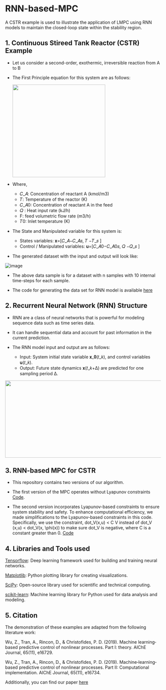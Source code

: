 # RNN-based-MPC
A CSTR example is used to illustrate the application of LMPC using RNN models to maintain the closed-loop state within the stability region.
## 1. Continuous Stireed Tank Reactor (CSTR) Example

- Let us consider a second-order, exothermic, irreversible reaction from A to B






- The First Principle equation for this system are as follows:
  

     
     <img src="https://github.com/GuoQWu/RNN-based-MPC/assets/85721266/ccfdf6cd-f984-4232-8dd4-1b1c4e5e84e4" width="300" height="300">



- Where,

   - 𝐶_𝐴: Concentration of reactant A (kmol/m3)
   - 𝑇: Temperature of the reactor (K)
   - 𝐶_𝐴0: Concentration of reactant A in the feed
   - 𝑄 :  Heat input rate (kJ/h)
   - F: feed volumetric flow rate (m3/h)
   - 𝑇0: Inlet temperature (K)


- The State and Manipulated variable for this system is:

    - States variables: 𝐱=[𝐶_𝐴−𝐶_𝐴𝑠, 𝑇 −𝑇_𝑠 ]
    - Control / Manipulated variables: 𝐮=[𝐶_𝐴0−𝐶_𝐴0𝑠, 𝑄 −𝑄_𝑠 ]


- The generated dataset with the input and output will look like:

![image](https://github.com/GuoQWu/RNN-based-MPC/assets/85721266/e0e9f633-f1c6-4e22-922f-59ba22f60b0c)


- The above data sample is for a dataset with n samples with 10 internal time-steps for each sample.

- The code for generating the data set for RNN model is available [here](https://github.com/GuoQWu/RNN-based-MPC/blob/main/RNN_CSTR.ipynb)


## 2. Recurrent Neural Network (RNN) Structure

- RNN are a class of neural networks that is powerful for modeling sequence data such as time series data.
- It can handle sequential data and account for past information in the current prediction.

- The RNN model input and output are as follows:
    - Input: System initial state variable 𝐱_𝟎(𝑡_𝑘), and control variables 𝐮(𝑡_𝑘).
    - Output: Future state dynamics 𝐱(𝑡_𝑘+Δ) are predicted for one sampling period ∆.


<p align="center">
<img src="https://github.com/GuoQWu/RNN-based-MPC/assets/85721266/418a7474-f8ff-4eb9-bae9-a3adff794d53" width="600" height="250">
</p>

## 3. RNN-based MPC for CSTR
- This repository contains two versions of our algorithm.

- The first version of the MPC operates without Lyapunov constraints [Code](https://github.com/GuoQWu/RNN-based-MPC/blob/main/MPC_RNN_CSTR_without%20Lyapunov%20constraints.ipynb). 

- The second version incorporates Lyapunov-based constraints to ensure system stability and safety. To enhance computational efficiency, we made simplifications to the Lyapunov-based constraints in this code. Specifically,  we use the constraint, dot_V(x,u) < C V instead of dot_V (x,u) < dot_V(x, \phi(x)) to make sure dot_V is negative, where C is a constant greater than 0. [Code](https://github.com/GuoQWu/RNN-based-MPC/blob/main/LMPC_RNN_CSTR.ipynb)


## 4. Libraries and Tools used

[Tensorflow](https://www.tensorflow.org/): Deep learning framework used for building and training neural networks.

[Matplotlib](https://matplotlib.org/): Python plotting library for creating visualizations.

[SciPy](https://www.scipy.org/): Open-source library used for scientific and technical computing.

[scikit-learn](https://scikit-learn.org/): Machine learning library for Python used for data analysis and modeling.


## 5. Citation

The demonstration of these examples are adapted from the following literature work:

Wu, Z., Tran, A., Rincon, D., & Christofides, P. D. (2019). Machine learning‐based predictive control of nonlinear processes. Part I: theory. AIChE Journal, 65(11), e16729.

Wu, Z., Tran, A., Rincon, D., & Christofides, P. D. (2019). Machine‐learning‐based predictive control of nonlinear processes. Part II: Computational implementation. AIChE Journal, 65(11), e16734.

Additionally, you can find our paper [here]( https://doi-org.libproxy1.nus.edu.sg/10.1002/aic.16734)

